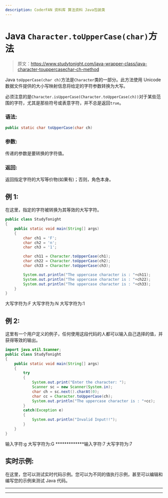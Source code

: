```yaml
---
description: CoderFAN 资料库 算法资料 Java包装类
---
```


# Java `Character.toUpperCase(char)`方法

> 原文：<https://www.studytonight.com/java-wrapper-class/java-character-touppercasechar-ch-method>

Java `toUpperCase(char ch)`方法是`Character`类的一部分。此方法使用 Unicode 数据文件提供的大小写映射信息将给定的字符参数转换为大写。

必须注意的是`Character.isUpperCase(Character.toUpperCase(ch))`对于某些范围的字符，尤其是那些符号或表意字符，并不总是返回`true`。

### 语法:

```java
public static char toUpperCase(char ch) 
```

### 参数:

传递的参数是要转换的字符值。

### 返回:

返回指定字符的大写等价物(如果有)；否则，角色本身。

## 例 1:

在这里，指定的字符被转换为其等效的大写字符。

```java
public class StudyTonight
{  
	public static void main(String[] args)
	{  
		char ch1 = 'F';  
		char ch2 = 'n';
		char ch3 = '1';

		char ch11 = Character.toUpperCase(ch1);  
		char ch22 = Character.toUpperCase(ch2);
		char ch33 = Character.toUpperCase(ch3);

        System.out.println("The uppercase character is : "+ch11);  
		System.out.println("The uppercase character is : "+ch22); 
		System.out.println("The uppercase character is : "+ch33); 
	}  
}
```

大写字符为:F
大写字符为:N
大写字符为:1

## 例 2:

这里有一个用户定义的例子，任何使用这段代码的人都可以输入自己选择的值，并获得等效的输出。

```java
import java.util.Scanner; 
public class StudyTonight
{  
	public static void main(String[] args)
	{  
		try
		{
			System.out.print("Enter the character: ");  
			Scanner sc = new Scanner(System.in);         
			char ch = sc.next().charAt(0);  
			char cc = Character.toUpperCase(ch);
			System.out.println("The uppercase character is : "+cc);
		}
		catch(Exception e)
		{
			System.out.println("Invalid Input!!");
		}
	}  
}
```

输入字符:g
大写字符为:G
*************输入字符:7
大写字符为:7

## 实时示例:

在这里，您可以测试实时代码示例。您可以为不同的值执行示例，甚至可以编辑和编写您的示例来测试 Java 代码。

* * *

* * *